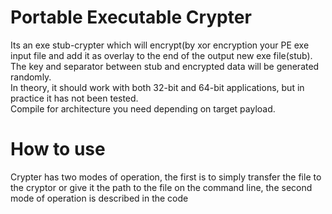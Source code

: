 # Portable Executable Crypter
Its an exe stub-crypter which will encrypt(by xor encryption your PE exe input file and add it as overlay to the end of the output new exe file(stub).  
The key and separator between stub and encrypted data will be generated randomly.  
In theory, it should work with both 32-bit and 64-bit applications, but in practice it has not been tested.  
Compile for architecture you need depending on target payload.

# How to use
Crypter has two modes of operation, the first is to simply transfer the file to the cryptor or give it the path to the file on the command line, the second mode of operation is described in the code
